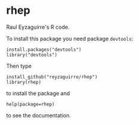 rhep
====

Raul Eyzaguirre's R code.

To install this package you need package `devtools`:

```{r eval=F}
install.packages("devtools")
library("devtools")
```

Then type

```{r eval=F}
install_github("reyzaguirre/rhep")
library(rhep)
```

to install the package and

```{r eval=F}
help(package=rhep)
```

to see the documentation.
